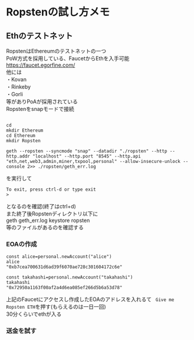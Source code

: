 # Ropstenの試し方メモ
## Ethのテストネット
RopstenはEthereumのテストネットの一つ  
PoW方式を採用している、FaucetからEthを入手可能  
https://faucet.egorfine.com/  
他には  
・Kovan  
・Rinkeby  
・Gorli  
等がありPoAが採用されている  
Ropstenをsnapモードで接続  
```

cd
mkdir Ethereum
cd Ethereum
mkdir Ropsten

geth --ropsten --syncmode "snap" --datadir "./ropsten" --http --http.addr "localhost" --http.port "8545" --http.api "eth,net,web3,admin,miner,txpool,personal" --allow-insecure-unlock -- console 2>> ./ropsten/geth_err.log

```
を実行して
```
To exit, press ctrl-d or type exit
>
```
となるのを確認(終了はctrl+d)  
また終了後Ropstenディレクトリ以下に  
geth  geth_err.log  keystore  ropsten  
等のファイルがあるのを確認する  

### EOAの作成  
```
const alice=personal.newAccount("alice")
alice
"0xb7cea700631d6ad39f6070ae728c301604172c6e"

const takahashi=personal.newAccount("takahashi")
takahashi
"0x72950a1163f00af2a4d6ea085ef266d5b6a53d78"

```
上記のFaucetにアクセスし作成したEOAのアドレスを入れるて ``` Give me Ropsten ETH```を押す(もらえるのは一日一回)  
30分くらいでethが入る  
### 送金を試す  
